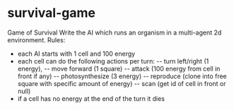 # survival-game
Game of Survival
Write the AI which runs an organism in a multi-agent 2d environment.
Rules:
- each AI starts with 1 cell and 100 energy
- each cell can do the following actions per turn:
-- turn left/right (1 energy), 
-- move forward (1 square)
-- attack (100 energy from cell in front if any)
-- photosynthesize (3 energy)
-- reproduce (clone into free square with specific amount of energy)
-- scan (get id of cell in front or null)
- if a cell has no energy at the end of the turn it dies

